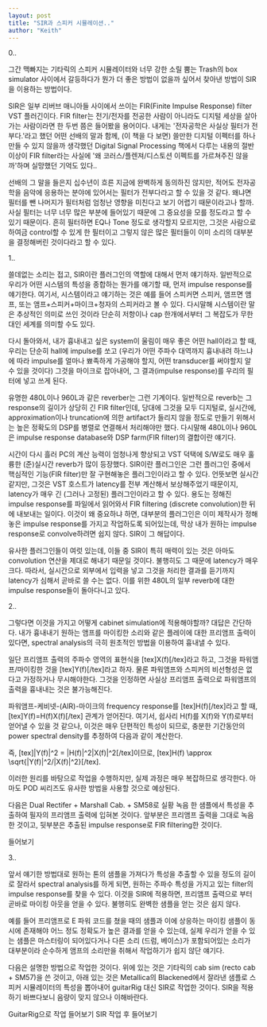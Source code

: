```yaml
---
layout: post
title: "SIR과 스피커 시뮬레이션.."
author: "Keith"
---
```



0..

그간 맥빠지는 기타릭의 스피커 시뮬레이터와 너무 강한 소릴 뿜는 Trash의 box simulator 사이에서 갈등하다가 뭔가 더 좋은 방법이 없을까 싶어서 찾아낸 방법이 SIR을 이용하는 방법이다.

SIR은 일부 리버브 매니아들 사이에서 쓰이는 FIR(Finite Impulse Response) filter VST 플러긴이다. FIR filter는 전기/전자를 전공한 사람이 아니라도 디지털 세상을 살아가는 사람이라면 한 두번 쯤은 들어봤을 용어이다. 내게는 '전자공학은 사실상 필터가 전부다.'라고 했던 어떤 선배의 말과 함께, (이 책을 다 보면) 쓸만한 디지털 이펙터를 하나 만들 수 있지 않을까 생각했던 Digital Signal Processing 책에서 다루는 내용의 절반이상이 FIR filter라는 사실에 '왜 코러스/플렌져/디스토션 이펙트를 가르쳐주진 않을까'하며 실망했던 기억도 있다..

선배의 그 말을 들은지 십수년이 흐른 지금에 완벽하게 동의하진 않지만, 적어도 전자공학을 음악에 응용하는 분야에 있어서는 필터가 전부다라고 할 수 있을 것 같다. 왜냐면 필터를 뺀 나머지가 필터처럼 엄청난 영향을 미친다고 보기 어렵기 때문이라고나 할까. 사실 필터는 너무 너무 많은 부분에 들어있기 때문에 그 중요성을 모를 정도라고 할 수 있기 때문이다. 흔히 필터하면 EQ나 Tone 정도로 생각할지 모르지만, 그것은 사람으로 하여금 control할 수 있게 한 필터이고 그렇지 않은 많은 필터들이 이미 소리의 대부분을 결정해버린 것이다라고 할 수 있다.

1..

쓸데없는 소리는 접고, SIR이란 플러그인의 역할에 대해서 먼저 얘기하자. 일반적으로 우리가 어떤 시스템의 특성을 종합하는 뭔가를 얘기할 때, 먼저 impulse response를 얘기한다. 여기서, 시스템이라고 얘기하는 것은 예를 들어 스피커면 스피커, 앰프면 앰프, 또는 앰프+스피커+마이크+청자의 스피커라고 볼 수 있다. 다시말해 시스템이란 말은 추상적인 의미로 쓰인 것이라 단순히 저항이나 cap 한개에서부터 그 복잡도가 무한대인 세계를 의미할 수도 있다.

다시 돌아와서, 내가 흉내내고 싶은 system이 울림이 매우 좋은 어떤 hall이라고 할 때, 우리는 단순히 hall에 impulse를 쏘고 (우리가 어떤 주파수 대역까지 흉내내려 하느냐에 따라 impulse를 얼마나 뾰족하게 가공해야 할지, 어떤 transducer를 써야할지 알 수 있을 것이다) 그것을 마이크로 잡아내어, 그 결과(impulse response)를 우리의 필터에 넣고 쓰게 된다.

유명한 480L이나 960L과 같은 reverber는 그런 기계이다. 일반적으로 reverb는 그 response의 길이가 상당히 긴 FIR filter인데, 당대에 그것을 모두 디지털로, 실시간에, approximation이나 truncation에 의한 artifact가 들리지 않을 정도로 만들기 위해서는 높은 정확도의 DSP를 병렬로 연결해서 처리해야만 했다. 다시말해 480L이나 960L은 impulse response database와 DSP farm(FIR filter)의 결합이란 얘기다.

시간이 다시 흘러 PC의 계산 능력이 엄청나게 향상되고 VST 덕택에 S/W로도 매우 훌륭한 (준)실시간 reverb가 많이 등장했다. SIR이란 플러그인은 그런 플러그인 중에서 핵심적인 기능(FIR filter)만 잘 구현해놓은 플러그인이라고 할 수 있다. 언뜻보면 실시간 같지만, 그것은 VST 호스트가 latency를 전부 계산해서 보상해주었기 때문이지, latency가 매우 긴 (그러나 고정된) 플러그인이라고 할 수 있다. 용도는 정해진 impulse response를 파일에서 읽어와서 FIR filtering (discrete convolution)한 뒤에 내보내는 일이다. 이것이 왜 중요하냐 하면, 대부분의 플러그인은 이미 제작사가 정해놓은 impulse response를 가지고 작업하도록 되어있는데, 막상 내가 원하는 impulse response로 convolve하려면 쉽지 않다. SIR이 그 해답이다.

유사한 플러그인들이 여럿 있는데, 이들 중 SIR이 특히 매력이 있는 것은 아마도 convolution 연산을 제대로 해내기 때문일 것이다. 불행히도 그 때문에 latency가 매우 크다. 따라서, 실시간으로 외부에서 입력을 넣고 그것을 처리한 결과를 듣기까지 latency가 심해서 곧바로 쓸 수는 없다. 이를 위한 480L의 일부 reverb에 대한 impulse response들이 돌아다니고 있다.

2..

그렇다면 이것을 가지고 어떻게 cabinet simulation에 적용해야할까? 대답은 간단하다. 내가 흉내내기 원하는 앰프를 마이킹한 소리와 같은 플레이에 대한 프리앰프 출력이 있다면, spectral analysis의 극히 원초적인 방법을 이용하여 흉내낼 수 있다.

일단 프리앰프 출력의 주파수 영역의 표현식을 [tex]X(f)[/tex]라고 하고, 그것을 파워앰프/마이킹한 것을 [tex]Y(f)[/tex]라고 하자. 물론 파워앰프와 스피커의 비선형성은 없다고 가정하거나 무시해야한다. 그것을 인정하면 사실상 프리앰프 출력으로 파워앰프의 출력을 흉내내는 것은 불가능해진다.

파워앰프-케비넷-(AIR)-마이크의 frequency response를 [tex]H(f)[/tex]라고 할 때, [tex]Y(f)=H(f)X(f)[/tex] 관계가 얻어진다. 여기서, 쉽사리 H(f)를 X(f)와 Y(f)로부터 얻어낼 수 있을 것 같으나, 이것은 매우 단편적인 특성이 되므로, 충분한 기간동안의 power spectral density를 추정하여 다음과 같이 계산한다.

즉, [tex]|Y(f)|^2 = |H(f)|^2|X(f)|^2[/tex]이므로, [tex]H(f) \approx \sqrt{|Y(f)|^2/|X(f)|^2}[/tex].

이러한 원리를 바탕으로 작업을 수행하지만, 실제 과정은 매우 복잡하므로 생각한다. 아마도 POD 씨리즈도 유사한 방법을 사용할 것으로 예상된다.

다음은 Dual Rectifer + Marshall Cab. + SM58로 실황 녹음 한 샘플에서 특성을 추출하여 필자의 프리앰프 출력에 입혀본 것이다. 앞부분은 프리앰프 출력을 그대로 녹음한 것이고, 뒷부분은 추출된 impulse response로 FIR filtering한 것이다.

들어보기

3..

앞서 얘기한 방법대로 원하는 톤의 샘플을 가져다가 특성을 추출할 수 있을 정도의 길이로 잘라서 spectral analysis를 하게 되면, 원하는 주파수 특성을 가지고 있는 filter의 impulse response를 찾을 수 있다. 이것을 SIR에 적용하면, 프리앰프 출력으로 부터 곧바로 마이킹 아웃을 얻을 수 있다. 불행히도 완벽한 샘플을 얻는 것은 쉽지 않다.

예를 들어 프리앰프로 E 파워 코드를 쳤을 때의 샘플과 이에 상응하는 마이킹 샘플이 동시에 존재해야 어느 정도 정확도가 높은 결과를 얻을 수 있는데, 실제 우리가 얻을 수 있는 샘플은 마스터링이 되어있다거나 다른 소리 (드럼, 베이스)가 포함되어있는 소리가 대부분이라 순수하게 앰프의 소리만을 취해서 작업하기가 쉽지 않단 얘기다.

다음은 설명한 방법으로 작업한 것이다. 위에 있는 것은 기타릭의 cab sim (recto cab + SM57)을 쓴 것이고, 아래 있는 것은 Metallica의 Blackened에서 잘라낸 샘플로 스피커 시뮬레이터의 특성을 뽑아내어 guitarRig 대신 SIR로 작업한 것이다. SIR을 적용하기 바쁘다보니 음량이 맞지 않으나 이해바란다.

GuitarRig으로 작업 들어보기
SIR 작업 후 들어보기


